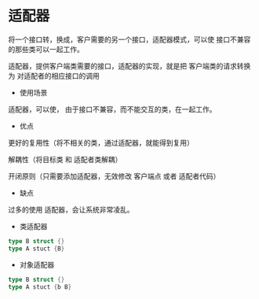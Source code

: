 # 适配器

将一个接口转，换成，客户需要的另一个接口，适配器模式，可以使 接口不兼容的那些类可以一起工作。

适配器，提供客户端类需要的接口，适配器的实现，就是把 客户端类的请求转换为 对适配者的相应接口的调用

* 使用场景

适配器，可以使， 由于接口不兼容，而不能交互的类，在一起工作。

* 优点

更好的复用性（将不相关的类，通过适配器，就能得到复用）

解耦性（将目标类 和 适配者类解耦）

开闭原则（只需要添加适配器，无效修改 客户端点 或者 适配者代码）

* 缺点

过多的使用 适配器，会让系统非常凌乱。

* 类适配器

```go
type B struct {}
type A stuct {B}
```


* 对象适配器

```go
type B struct {}
type A stuct {b B}
```
